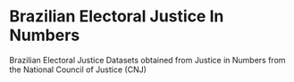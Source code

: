 # Brazilian Electoral Justice In Numbers

Brazilian Electoral Justice Datasets obtained from Justice in Numbers from the National Council of Justice (CNJ)
